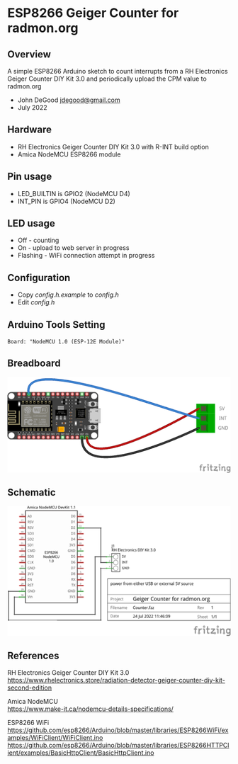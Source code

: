 # ESP8266 Geiger Counter for radmon.org

## Overview

A simple ESP8266 Arduino sketch to count interrupts from a RH Electronics Geiger Counter DIY Kit 3.0 and periodically upload the CPM value to radmon.org  

* John DeGood jdegood@gmail.com
* July 2022

## Hardware
* RH Electronics Geiger Counter DIY Kit 3.0 with R-INT build option
* Amica NodeMCU ESP8266 module

## Pin usage
* LED_BUILTIN is GPIO2 (NodeMCU D4)
* INT_PIN is GPIO4 (NodeMCU D2)

## LED usage
* Off - counting  
* On - upload to web server in progress
* Flashing - WiFi connection attempt in progress

## Configuration
* Copy _config.h.example_ to _config.h_
* Edit _config.h_

## Arduino Tools Setting
```
Board: "NodeMCU 1.0 (ESP-12E Module)"
```
  
## Breadboard
![Breadboard](Fritzing/Counter_bb.png)  

## Schematic
![Schematic](Fritzing/Counter_schem.png)  

## References
RH Electronics Geiger Counter DIY Kit 3.0  
https://www.rhelectronics.store/radiation-detector-geiger-counter-diy-kit-second-edition

Amica NodeMCU  
https://www.make-it.ca/nodemcu-details-specifications/  

ESP8266 WiFi  
https://github.com/esp8266/Arduino/blob/master/libraries/ESP8266WiFi/examples/WiFiClient/WiFiClient.ino  
https://github.com/esp8266/Arduino/blob/master/libraries/ESP8266HTTPClient/examples/BasicHttpClient/BasicHttpClient.ino  
